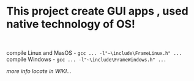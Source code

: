 # This project create GUI apps , used native technology of OS!
<br>

compile Linux and MasOS - ``` gcc ... -l"~\include\FrameLinux.h" ... ```
<br>
compile Windows - ``` gcc ... -l"~\include\FrameWindows.h" ... ```


_more info locate in WIKI..._
